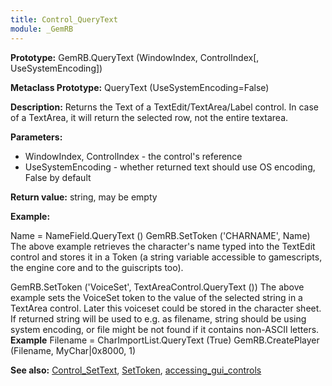 ```yaml
---
title: Control_QueryText
module: _GemRB
---
```

 
**Prototype:** GemRB.QueryText (WindowIndex, ControlIndex[, UseSystemEncoding])
 
**Metaclass Prototype:** QueryText (UseSystemEncoding=False)
 
 **Description:** Returns the Text of a TextEdit/TextArea/Label control. 
 In case of a TextArea, it will return the selected row, not the entire 
 textarea.
 
 **Parameters:**
 * WindowIndex, ControlIndex - the control's reference
  * UseSystemEncoding - whether returned text should use OS encoding, False by default
 
 **Return value:** string, may be empty
 
 **Example:**

 Name = NameField.QueryText ()
 GemRB.SetToken ('CHARNAME', Name)
 The above example retrieves the character's name typed into the TextEdit control and stores it in a Token (a string variable accessible to gamescripts, the engine core and to the guiscripts too).
 
 GemRB.SetToken ('VoiceSet', TextAreaControl.QueryText ())
 The above example sets the VoiceSet token to the value of the selected string in a TextArea control. Later this voiceset could be stored in the character sheet.
If returned string will be used to e.g. as filename, string should be using system encoding, or file might be not found if it contains non-ASCII letters.
**Example**
    Filename = CharImportList.QueryText (True)
    GemRB.CreatePlayer (Filename, MyChar|0x8000, 1)
 
 **See also:** [Control_SetText](Control_SetText.md), [SetToken](SetToken.md), [accessing_gui_controls](accessing_gui_controls.md)
